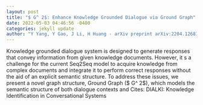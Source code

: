 ```yaml
--- 
layout: post 
title: "$ G^ 2$: Enhance Knowledge Grounded Dialogue via Ground Graph" 
date: 2022-05-03 04:46:56 -0400 
categories: jekyll update 
author: "Y Yang, Y Gao, J Li, H Huang - arXiv preprint arXiv:2204.12681, 2022" 
--- 
```

Knowledge grounded dialogue system is designed to generate responses that convey information from given knowledge documents. However, it s a challenge for the current Seq2Seq model to acquire knowledge from complex documents and integrate it to perform correct responses without the aid of an explicit semantic structure. To address these issues, we present a novel graph structure, Ground Graph ($ G^ 2$), which models the semantic structure of both dialogue contexts and Cites: DIALKI: Knowledge Identification in Conversational Systems